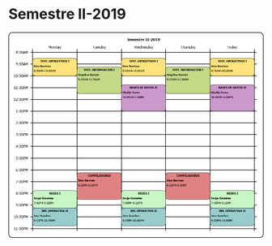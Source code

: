 # Semestre II-2019
<p align="center">
<img src="SEM-2-2019.png" alt="alt text" width="640" height="whatever">
</p>

